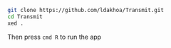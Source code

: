 ```bash
git clone https://github.com/ldakhoa/Transmit.git
cd Transmit
xed .
```

Then press `cmd R` to run the app
